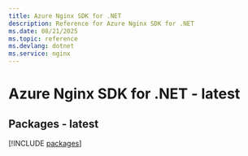 ```yaml
---
title: Azure Nginx SDK for .NET
description: Reference for Azure Nginx SDK for .NET
ms.date: 08/21/2025
ms.topic: reference
ms.devlang: dotnet
ms.service: nginx
---
```

# Azure Nginx SDK for .NET - latest
## Packages - latest
[!INCLUDE [packages](nginx-index.md)]